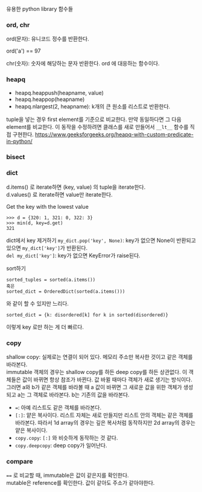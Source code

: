 유용한 python library 함수들

### ord, chr

ord(문자): 유니코드 정수를 반환한다.

ord('a') == 97

chr(숫자): 숫자에 해당하는 문자 반환한다. ord 에 대응하는 함수이다.


### heapq

- heapq.heappush(heapname, value)
- heapq.heappop(heapname)
- heapq.nlargest(2, heapname): k개의 큰 원소를 리스트로 반환한다.

tuple을 넣는 경우 first element를 기준으로 비교한다. 만약 동일하다면 그 다음 element를 비교한다. 이 동작을 수정하려면 클래스를 새로 만들어서 `__lt__` 함수를 직접 구현한다.
https://www.geeksforgeeks.org/heapq-with-custom-predicate-in-python/




### bisect


### dict

d.items() 로 iterate하면 (key, value) 의 tuple을 iterate한다.   
d.values() 로 iterate하면 value만 iterate한다.

Get the key with the lowest value
```
>>> d = {320: 1, 321: 0, 322: 3}
>>> min(d, key=d.get)
321
```

dict에서 key 제거하기
`my_dict.pop('key', None)`: key가 없으면 None이 반환되고 있으면 `my_dict['key']`가 반환된다.   
`del my_dict['key']`: key가 없으면 KeyError가 raise된다.


sort하기   
```
sorted_tuples = sorted(a.items())
혹은
sorted_dict = OrderedDict(sorted(a.items()))
```

와 같이 할 수 있지만 느리다.

```
sorted_dict = {k: disordered[k] for k in sorted(disordered)}
```
이렇게 key 로만 하는 게 더 빠르다.


### copy

shallow copy: 실제로는 연결이 되어 있다. 메모리 주소만 복사한 것이고 같은 객체를 바라본다.    
immutable 객체의 경우는 shallow copy를 하든 deep copy를 하든 상관없다. 이 객체들은 값이 바뀌면 항상 참조가 바뀐다. 값 바뀔 때마다 객체가 새로 생기는 방식이다. 
그러면 a와 b가 같은 객체를 바라볼 때 a 값이 바뀌면 그 새로운 값을 위한 객체가 생성되고 a는 그 객체로 바라본다. b는 기존의 값을 바라본다.    

- `=`: 아예 리스트도 같은 객체를 바라본다.
- `[:]`: 얕은 복사이다. 리스트 자체는 새로 만들지만 리스트 안의 객체는 같은 객체를 바라본다. 따라서 1d array의 경우는 깊은 복사처럼 동작하지만 2d array의 경우는 얕은 복사이다.    
- `copy.copy`: `[:]` 와 비슷하게 동작하는 것 같다.   
- `copy.deepcopy`: deep copy가 일어난다.



### compare

`==` 로 비교할 때, immutable은 값이 같은지를 확인한다.   
mutable은 reference를 확인한다. 값이 같아도 주소가 같아야한다.   

